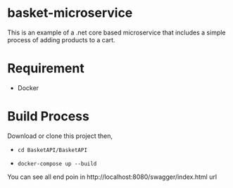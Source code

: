 # basket-microservice

This is an example of a .net core based microservice that includes a simple process of adding products to a cart.

# Requirement

- Docker

# Build Process

Download or clone this project then,

- `cd BasketAPI/BasketAPI` 

- `docker-compose up --build` 
 
You can see all end poin in http://localhost:8080/swagger/index.html url

